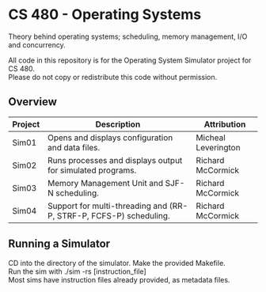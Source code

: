 # CS 480 - Operating Systems
Theory behind operating systems; scheduling, memory management, I/O and concurrency.

All code in this repository is for the Operating System Simulator project for CS 480.<br>
Please do not copy or redistribute this code without permission.

## Overview
|Project|Description|Attribution|
|---|---|---|
|Sim01|Opens and displays configuration and data files.|Micheal Leverington|
|Sim02|Runs processes and displays output for simulated programs.|Richard McCormick|
|Sim03|Memory Management Unit and SJF-N scheduling.|Richard McCormick|
|Sim04|Support for multi-threading and (RR-P, STRF-P, FCFS-P) scheduling.|Richard McCormick|

## Running a Simulator
CD into the directory of the simulator. Make the provided Makefile.  
Run the sim with ./sim -rs [instruction_file]  
Most sims have instruction files already provided, as metadata files.
